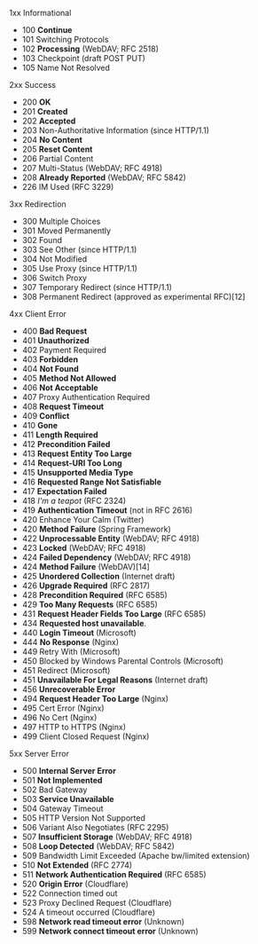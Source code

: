 1xx Informational

* 100 **Continue**
* 101 Switching Protocols
* 102 **Processing** (WebDAV; RFC 2518)
* 103 Checkpoint (draft POST PUT)
* 105 Name Not Resolved

2xx Success

* 200 **OK**
* 201 **Created**
* 202 **Accepted**
* 203 Non-Authoritative Information (since HTTP/1.1)
* 204 **No Content**
* 205 **Reset Content**
* 206 Partial Content
* 207 Multi-Status (WebDAV; RFC 4918)
* 208 **Already Reported** (WebDAV; RFC 5842)
* 226 IM Used (RFC 3229)

3xx Redirection

* 300 Multiple Choices
* 301 Moved Permanently
* 302 Found
* 303 See Other (since HTTP/1.1)
* 304 Not Modified
* 305 Use Proxy (since HTTP/1.1)
* 306 Switch Proxy
* 307 Temporary Redirect (since HTTP/1.1)
* 308 Permanent Redirect (approved as experimental RFC)[12]

4xx Client Error

* 400 **Bad Request**
* 401 **Unauthorized**
* 402 Payment Required
* 403 **Forbidden**
* 404 **Not Found**
* 405 **Method Not Allowed**
* 406 **Not Acceptable**
* 407 Proxy Authentication Required
* 408 **Request Timeout**
* 409 **Conflict**
* 410 **Gone**
* 411 **Length Required**
* 412 **Precondition Failed**
* 413 **Request Entity Too Large**
* 414 **Request-URI Too Long**
* 415 **Unsupported Media Type**
* 416 **Requested Range Not Satisfiable**
* 417 **Expectation Failed**
* 418 *I'm a teapot* (RFC 2324)
* 419 **Authentication Timeout** (not in RFC 2616)
* 420 Enhance Your Calm (Twitter)
* 420 **Method Failure** (Spring Framework)
* 422 **Unprocessable Entity** (WebDAV; RFC 4918)
* 423 **Locked** (WebDAV; RFC 4918)
* 424 **Failed Dependency** (WebDAV; RFC 4918)
* 424 **Method Failure** (WebDAV)[14]
* 425 **Unordered Collection** (Internet draft)
* 426 **Upgrade Required** (RFC 2817)
* 428 **Precondition Required** (RFC 6585)
* 429 **Too Many Requests** (RFC 6585)
* 431 **Request Header Fields Too Large** (RFC 6585)
* 434 **Requested host unavailable**.
* 440 **Login Timeout** (Microsoft)
* 444 **No Response** (Nginx)
* 449 Retry With (Microsoft)
* 450 Blocked by Windows Parental Controls (Microsoft)
* 451 Redirect (Microsoft)
* 451 **Unavailable For Legal Reasons** (Internet draft)
* 456 **Unrecoverable Error**
* 494 **Request Header Too Large** (Nginx)
* 495 Cert Error (Nginx)
* 496 No Cert (Nginx)
* 497 HTTP to HTTPS (Nginx)
* 499 Client Closed Request (Nginx)

5xx Server Error

* 500 **Internal Server Error**
* 501 **Not Implemented**
* 502 Bad Gateway
* 503 **Service Unavailable**
* 504 Gateway Timeout
* 505 HTTP Version Not Supported
* 506 Variant Also Negotiates (RFC 2295)
* 507 **Insufficient Storage** (WebDAV; RFC 4918)
* 508 **Loop Detected** (WebDAV; RFC 5842)
* 509 Bandwidth Limit Exceeded (Apache bw/limited extension)
* 510 **Not Extended** (RFC 2774)
* 511 **Network Authentication Required** (RFC 6585)
* 520 **Origin Error** (Cloudflare)
* 522 Connection timed out
* 523 Proxy Declined Request (Cloudflare)
* 524 A timeout occurred (Cloudflare)
* 598 **Network read timeout error** (Unknown)
* 599 **Network connect timeout error** (Unknown)
